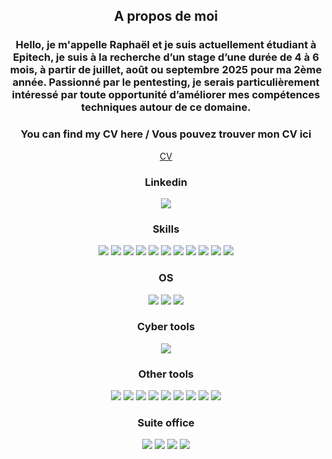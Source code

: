<h2><p align="center">A propos de moi</p></h2>
<h3><p align="center">Hello, je m'appelle Raphaël et je suis actuellement étudiant à Epitech, je suis à la recherche d’un stage d’une durée de 4 à 6 mois, à partir de juillet, août ou septembre 2025 pour ma 2ème année. Passionné par le pentesting, je serais particulièrement intéressé par toute opportunité d’améliorer mes compétences techniques autour de ce domaine.</p></h3>  

<h3><p align="center">You can find my CV here / Vous pouvez trouver mon CV ici</p></h3>
<p align="center">
    <a href="CV.pdf">
        CV
    </a>
</p>  

<h3><p align="center">Linkedin</p></h3>
<p align="center">
    <a href="linkedin.com/in/raphael-varichon-dupre">
        <img src="https://img.shields.io/badge/LinkedIn-0077B5?style=for-the-badge&logo=linkedin&logoColor=white">
    </a>
</p>

<h3><p align="center">Skills</p></h3>
<p align="center">
    <img src="https://img.shields.io/badge/C-00599C?style=for-the-badge&logo=c&logoColor=white">
    <img src="https://img.shields.io/badge/Python-3776AB?style=for-the-badge&logo=python&logoColor=white">
    <img src="https://img.shields.io/badge/Shell_Script-121011?style=for-the-badge&logo=gnu-bash&logoColor=white">
    <img src="https://img.shields.io/badge/HTML5-E34F26?style=for-the-badge&logo=html5&logoColor=white">
    <img src="https://img.shields.io/badge/TypeScript-323330?style=for-the-badge&logo=typescript&logoColor=F7DF1E">    
    <img src="https://img.shields.io/badge/Node.js-339933?style=for-the-badge&logo=nodedotjs&logoColor=white">
    <img src="https://img.shields.io/badge/vuedotjs-339933?style=for-the-badge&logo=vuedotjs&logoColor=white">
    <img src="https://img.shields.io/badge/tailwindcss-06B6D4?style=for-the-badge&logo=tailwindcss&logoColor=white">
    <img src="https://img.shields.io/badge/MySQL-00000F?style=for-the-badge&logo=mysql&logoColor=white">
    <img src="https://img.shields.io/badge/MariaDB-003545?style=for-the-badge&logo=mariadb&logoColor=white">
    <img src="https://img.shields.io/badge/Markdown-000000?style=for-the-badge&logo=markdown&logoColor=white">
</p>

<h3><p align="center">OS</p></h3>
<p align="center">
    <img src="https://img.shields.io/badge/linux-FCC624?style=for-the-badge&logo=linux&logoColor=white">
    <img src="https://img.shields.io/badge/macos-000000?style=for-the-badge&logo=macos&logoColor=white">
    <img src="https://img.shields.io/badge/windows-000000?style=for-the-badge&logo=windows&logoColor=white">
</p>

<h3><p align="center">Cyber tools</p></h3>
<p align="center">
    <img src="https://img.shields.io/badge/burpsuite-FF6633?style=for-the-badge&logo=burpsuite&logoColor=white">
</p>

<h3><p align="center">Other tools</p></h3>
<p align="center">
    <img src="https://img.shields.io/badge/Docker-2CA5E0?style=for-the-badge&logo=docker&logoColor=white">
    <img src="https://img.shields.io/badge/Github Action-2088FF?style=for-the-badge&logo=githubactions&logoColor=white">
    <img src="https://img.shields.io/badge/Visual_Studio_Code-0078D4?style=for-the-badge&logo=visual%20studio%20code&logoColor=white">
    <img src="https://img.shields.io/badge/CLion-000000?style=for-the-badge&logo=clion&logoColor=white">
    <img src="https://img.shields.io/badge/Trello-0052CC?style=for-the-badge&logo=trello&logoColor=white">
    <img src="https://img.shields.io/badge/Canva-%2300C4CC.svg?&style=for-the-badge&logo=Canva&logoColor=white">
    <img src="https://img.shields.io/badge/notion-000000?style=for-the-badge&logo=notion&logoColor=white">
    <img src="https://img.shields.io/badge/vmware-607078?style=for-the-badge&logo=vmware&logoColor=white">
    <img src="https://img.shields.io/badge/postman-FF6C37?style=for-the-badge&logo=postman&logoColor=white">
</p>

<h3><p align="center">Suite office</p></h3>
<p align="center">
    <img src="https://img.shields.io/badge/Microsoft_Excel-217346?style=for-the-badge&logo=microsoft-excel&logoColor=white">
    <img src="https://img.shields.io/badge/Microsoft_PowerPoint-B7472A?style=for-the-badge&logo=microsoft-powerpoint&logoColor=white">
    <img src="https://img.shields.io/badge/Microsoft_Word-2B579A?style=for-the-badge&logo=microsoft-word&logoColor=white">
    <img src="https://img.shields.io/badge/Microsoft_Teams-3955A3?style=for-the-badge&logo=microsoft-visio&logoColor=white">
</p>

